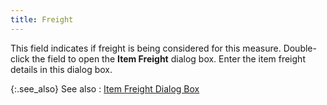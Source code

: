 ```yaml
---
title: Freight
---
```



This field indicates if freight is being considered for this measure.  Double-click the field to open the **Item 
 Freight** dialog box. Enter the item freight details in this dialog  box.


{:.see_also}
See also
: [Item Freight  Dialog Box]({{site.mi_baseurl}}/create-regular-items-kits-and-assemblies/creating-an-item/item_freight_dialog_box_mi.html)
